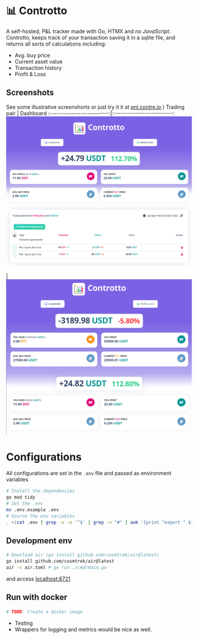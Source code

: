 # 📊 Controtto

A self-hosted, P&L tracker made with Go, HTMX and *no JavaScript*. Controtto, keeps track of your transaction saving it in a sqlite file, and returns all sorts of calculations including:
* Avg. buy price
* Current asset value
* Transaction history
* Profit & Loss 


## Screenshots
See some illustrative screenshorts or just try it it at [pnl.contre.io](https://pnl.contre.io) )
Trading pair | Dashboard
:-------------------------:|:-------------------------:
![accounts-dashboard](./public/assets/img/pairpnl.png) | ![kpi-dashboard](./public/assets/img/pairList.png)

# Configurations

All configurations are set in the `.env` file and passed as environment variables

```sh
# Install the dependencies
go mod tidy
# Set the .env
mv .env.example .env
# Source the env variables
. <(cat .env | grep -v -e '^$' | grep -v "#" | awk '{print "export " $1}')
```

## Development env
```bash
# Download air (go install github.com/cosmtrek/air@latest)
go install github.com/cosmtrek/air@latest 
air -c air.toml # go run ./cmd/main.go
```
and access [localhost:8721](http://localhost:8721)

## Run with docker
```bash
# TODO: Create a docker image 
```

<!-- ### TODO -->
* Testing 
* Wrappers for logging and metrics would be nice as well.
